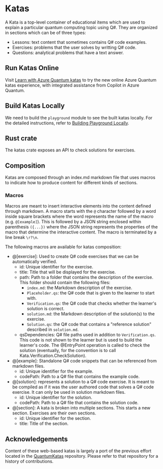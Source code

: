 # Katas

A Kata is a top-level container of educational items which are used to explain a particular quantum computing topic using Q#. They are organized in sections which can be of three types:

- Lessons: text content that sometimes contains Q# code examples.
- Exercises: problems that the user solves by writting Q# code.
- Questions: analytical problems that have a text answer.

## Run Katas Online

Visit [Learn with Azure Quantum katas](https://quantum.microsoft.com/experience/quantum-katas) to try the new online Azure Quantum katas experience, with integrated assistance from Copilot in Azure Quantum.

## Build Katas Locally

We need to build the `playground` module to see the built katas locally. For the detailed instructions, refer to [Building Playground Locally](../playground/README.md#building-the-playground-locally).

## Rust crate

The katas crate exposes an API to check solutions for exercises.

## Composition

Katas are composed through an index.md markdown file that uses macros to indicate how to produce content for different kinds of sections.

### Macros

Macros are meant to insert interactive elements into the content defined through markdown. A macro starts with the `@` character followed by a word inside square brackets where the word represents the name of the macro (e.g. `@[example]`). This is followed by a JSON string enclosed within parenthesis `({...})` where the JSON string represents the properties of the macro that determine the interactive content. The macro is terminated by a line break `\r?\n`.

The following macros are available for katas composition:
- @[exercise]: Used to create Q# code exercises that we can be automatically verified.
    - id: Unique identifier for the exercise.
    - title: Title that will be displayed for the exercise.
    - path: Path to a folder that contains the description of the exercise. This folder should contain the following files:
        - `index.md`: the Markdown description of the exercise.
        - `Placeholder.qs`: the Q# code that is given to the learner to start with.
        - `Verification.qs`: the Q# code that checks whether the learner's solution is correct.
        - `solution.md`: the Markdown description of the solution(s) to the exercise.
        - `Solution.qs`: the Q# code that contains a "reference solution" described in `solution.md`. 
    - qsDependencies: Q# file paths used in addition to `Verification.qs`. This code is not shown to the learner but is used to build the learner's code. The @EntryPoint operation is called to check the solution (eventually, for the convention is to call Kata.Verification.CheckSolution).
- @[example]: Standalone Q# code snippets that can be referenced from markdown files.
    - id: Unique identifier for the example.
    - codePath: Path to a Q# file that contains the example code.
- @[solution]: represents a solution to a Q# code exercise. It is meant to be compiled as if it was the user authored code that solves a Q# code exercise. It can only be used in solution markdown files.
    - id: Unique identifier for the solution.
    - codePath: Path to a Q# file that contains the solution code.
- @[section]: A kata is broken into multiple sections. This starts a new section. Exercises are their own sections.
    - id: Unique identifier for the section.
    - title: Title of the section.

## Acknowledgements

Content of these web-based katas is largely a port of the previous effort located in the [QuantumKatas](https://github.com/microsoft/QuantumKatas) repository. Please refer to that repository for a history of contributions.
